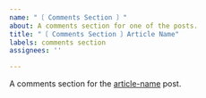 ```yaml
---
name: "〔 Comments Section 〕"
about: A comments section for one of the posts.
title: "〔 Comments Section 〕Article Name"
labels: comments section
assignees: ''

---
```


A comments section for the [article-name](article-url) post.

